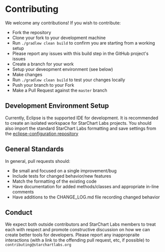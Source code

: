# Contributing

We welcome any contributions! If you wish to contribute:

- Fork the repository
- Clone your fork to your development machine
- Run `./gradlew clean build` to confirm you are starting from a working setup
 - Please report any issues with this build step in the GitHub project's issues
- Create a branch for your work
- Setup your deveopment environment (see below)
- Make changes
- Run `./gradlew clean build` to test your changes locally
- Push your branch to your Fork
- Make a Pull Request against the `master` branch

## Development Environment Setup

Currently, Eclipse is the supported IDE for development. It is recommended to create an isolated workspace for StarChart Labs projects. You should also import the standard StarChart Labs formatting and save settings from the [eclipse-configuration repository](https://github.com/StarChart-Labs/eclipse-configuration)

## General Standards

In general, pull requests should:
- Be small and focused on a single improvement/bug
- Include tests for changed behavior/new features
- Match the formatting of the existing code
- Have documentation for added methods/classes and appropriate in-line comments
- Have additions to the CHANGE_LOG.md file recording changed behavior

## Conduct

We expect both outside contributors and StarChart Labs members to treat each with respect and promote constructive discussion on how we can create better tools for developers. Please report any inappropraite interactions (with a link to the offending pull request, etc, if possible) to `contributing@starchartlabs.org`
